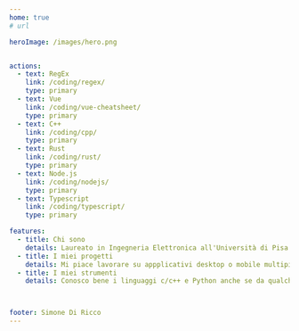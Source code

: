 ```yaml
---
home: true
# url

heroImage: /images/hero.png


actions:
  - text: RegEx
    link: /coding/regex/
    type: primary
  - text: Vue
    link: /coding/vue-cheatsheet/
    type: primary
  - text: C++
    link: /coding/cpp/
    type: primary
  - text: Rust
    link: /coding/rust/
    type: primary
  - text: Node.js
    link: /coding/nodejs/
    type: primary
  - text: Typescript
    link: /coding/typescript/
    type: primary

features:
  - title: Chi sono
    details: Laureato in Ingegneria Elettronica all'Università di Pisa nel febbraio del 2018, inizio la mia carriera come sviluppatore embedded per una delle più importanti aziende di semiconduttori al mondo. Oggi mi occupo principalmente di programmazione frontend realizzando applicativi web, desktop o mobile multipiattaforma utilizzando le più moderne tecnologie. Mi piace lavorare in team, confrontarmi, apprendere e condividere.
  - title: I miei progetti
    details: Mi piace lavorare su appplicativi desktop o mobile multipiattaforma utilizzando tecnologie e framework moderni. Sulla mia pagina GitHub puoi trovare alcuni dei miei progetti tra cui un editor per file markdown realizzato con Vue e Electron e un app per il controllo di una scheda Relay realizzata con React e Electron.
  - title: I miei strumenti
    details: Conosco bene i linguaggi c/c++ e Python anche se da qualche tempo scrivo codice soprattutto in Javascript moderno. Uso Git, GitHub e GitFlow per il versionamento del codice. Come framework frontend Vue.js è il mio preferito ma ho lavorato anche con React.js. Lavoro spesso con Electron.js ed ho una conoscenza-base di data-base.



footer: Simone Di Ricco
---
```



